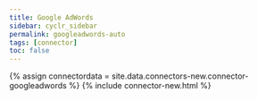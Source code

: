 ```yaml
---
title: Google AdWords
sidebar: cyclr_sidebar
permalink: googleadwords-auto
tags: [connector]
toc: false
---
```

{% assign connectordata = site.data.connectors-new.connector-googleadwords %}
{% include connector-new.html %}	